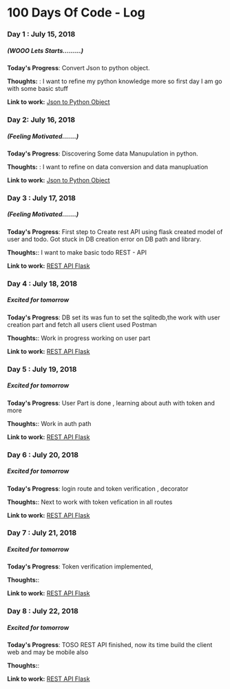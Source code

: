 # 100 Days Of Code - Log

### Day 1 : July 15, 2018 
##### (WOOO Lets Starts.........)

**Today's Progress**: Convert Json to python object.

**Thoughts:** : I want to refine my python knowledge more so first day I am go with some basic stuff 

**Link to work:** [Json to Python Object](https://github.com/asutosh05/JsonToPythonObject)


### Day 2: July 16, 2018 
##### (Feeling Motivated.......)

**Today's Progress**: Discovering Some data Manupulation in python.

**Thoughts:** : I want to refine on data conversion and data manupluation

**Link to work:** [Json to Python Object](https://github.com/asutosh05/JsonToPythonObject)


### Day 3 : July 17, 2018 
##### (Feeling Motivated.......)

**Today's Progress**: First step to Create rest API using flask created model of user and todo. Got stuck in DB creation error on DB path and library.

**Thoughts:**: I want to make basic todo REST - API

**Link to work:** [REST API Flask](https://github.com/asutosh05/rest-api-python-flask)

### Day 4 : July 18, 2018 
##### Excited for tomorrow

**Today's Progress**: DB set its was fun to set the sqlitedb,the work with user creation part and fetch all users client used Postman

**Thoughts:**: Work in progress working on user part

**Link to work:** [REST API Flask](https://github.com/asutosh05/rest-api-python-flask)

### Day 5 : July 19, 2018 
##### Excited for tomorrow

**Today's Progress**: User Part is done , learning about auth with token and more 

**Thoughts:**: Work in auth path

**Link to work:** [REST API Flask](https://github.com/asutosh05/rest-api-python-flask)

### Day 6 : July 20, 2018 
##### Excited for tomorrow

**Today's Progress**: login route and token verification , decorator

**Thoughts:**: Next to work with token vefication in all routes

**Link to work:** [REST API Flask](https://github.com/asutosh05/rest-api-python-flask)

### Day 7 : July 21, 2018 
##### Excited for tomorrow

**Today's Progress**: Token verification implemented, 

**Thoughts:**: 

**Link to work:** [REST API Flask](https://github.com/asutosh05/rest-api-python-flask)


### Day 8 : July 22, 2018 
##### Excited for tomorrow

**Today's Progress**: TOSO REST API finished, now its time build the client web and may be mobile also

**Thoughts:**: 

**Link to work:** [REST API Flask](https://github.com/asutosh05/rest-api-python-flask)


